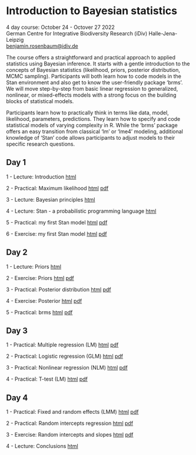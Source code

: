 # Introduction to Bayesian statistics

4 day course: October 24 - Octover 27 2022  
German Centre for Integrative Biodiversity Research (iDiv) Halle-Jena-Leipzig  
benjamin.rosenbaum@idiv.de  

The course offers a straightforward and practical approach to applied statistics using Bayesian inference. It starts with a gentle introduction to the concepts of Bayesian statistics (likelihood, priors, posterior distribution, MCMC sampling). Participants will both learn how to code models in the Stan environment and also get to know the user-friendly package ‘brms’. We will move step-by-step from basic linear regression to generalized, nonlinear, or mixed-effects models with a strong focus on the building blocks of statistical models.  

Participants learn how to practically think in terms like data, model, likelihood, parameters, predictions. They learn how to specify and code statistical models of varying complexity in R. While the ‘brms’ package offers an easy transition from classical ‘lm’ or ‘lme4’ modeling, additional knowledge of ‘Stan’ code allows participants to adjust models to their specific research questions.  

## Day 1 

1 - Lecture: Introduction [html](https://benjamin-rosenbaum.github.io/bayesian-intro/Day_1_1_Intro.html)

2 - Practical: Maximum likelihood [html](https://benjamin-rosenbaum.github.io/bayesian-intro/Day_1_2_practical_maximum_likelihood.html) [pdf](https://benjamin-rosenbaum.github.io/bayesian-intro/Day_1_2_practical_maximum_likelihood.pdf)

3 - Lecture: Bayesian principles [html](https://benjamin-rosenbaum.github.io/bayesian-intro/Day_1_3_Bayesian_principles.html)

4 - Lecture: Stan - a probabilistic programming language [html](https://benjamin-rosenbaum.github.io/bayesian-intro/Day_1_4_Stan.html)

5 - Practical: my first Stan model [html](https://benjamin-rosenbaum.github.io/bayesian-intro/Day_1_5_practical_first_Stan_model.html) [pdf](https://benjamin-rosenbaum.github.io/bayesian-intro/Day_1_5_practical_first_Stan_model.pdf)

6 - Exercise: my first Stan model [html](https://benjamin-rosenbaum.github.io/bayesian-intro/Day_1_6_exercises_first_Stan_model.html) [pdf](https://benjamin-rosenbaum.github.io/bayesian-intro/Day_1_6_exercises_first_Stan_model.pdf)

## Day 2 

1 - Lecture: Priors [html](https://benjamin-rosenbaum.github.io/bayesian-intro/Day_2_1_Priors.html)

2 - Exercise: Priors [html](https://benjamin-rosenbaum.github.io/bayesian-intro/Day_2_2_exercise_priors.html) [pdf](https://benjamin-rosenbaum.github.io/bayesian-intro/Day_2_2_exercise_priors.pdf)

3 - Practical: Posterior distribution [html](https://benjamin-rosenbaum.github.io/bayesian-intro/Day_2_3_practical_posterior.html) [pdf](https://benjamin-rosenbaum.github.io/bayesian-intro/Day_2_3_practical_posterior.pdf)

4 - Exercise: Posterior [html](https://benjamin-rosenbaum.github.io/bayesian-intro/Day_2_4_exercise_posterior.html) [pdf](https://benjamin-rosenbaum.github.io/bayesian-intro/Day_2_4_exercise_posterior.pdf)

5 - Practical: brms [html](https://benjamin-rosenbaum.github.io/bayesian-intro/Day_2_5_practical_brms.html) [pdf](https://benjamin-rosenbaum.github.io/bayesian-intro/Day_2_5_practical_brms.pdf)

## Day 3 

1 - Practical: Multiple regression (LM) [html](https://benjamin-rosenbaum.github.io/bayesian-intro/Day_3_1_practical_lm_multiple.html) [pdf](https://benjamin-rosenbaum.github.io/bayesian-intro/Day_3_1_practical_lm_multiple.pdf)

2 - Practical: Logistic regression (GLM) [html](https://benjamin-rosenbaum.github.io/bayesian-intro/Day_3_2_practical_logistic.html) [pdf](https://benjamin-rosenbaum.github.io/bayesian-intro/Day_3_2_practical_logistic.pdf)

3 - Practical: Nonlinear regression (NLM) [html](https://benjamin-rosenbaum.github.io/bayesian-intro/Day_3_3_practical_nonlinear.html) [pdf](https://benjamin-rosenbaum.github.io/bayesian-intro/Day_3_3_practical_nonlinear.pdf)

4 - Practical: T-test (LM) [html](https://benjamin-rosenbaum.github.io/bayesian-intro/Day_3_4_practical_t-test.html) [pdf](https://benjamin-rosenbaum.github.io/bayesian-intro/Day_3_4_practical_t-test.pdf)

## Day 4 

1 - Practical: Fixed and random effects (LMM) [html](https://benjamin-rosenbaum.github.io/bayesian-intro/Day_4_1_practical_fixed_and_random_effects.html) [pdf](https://benjamin-rosenbaum.github.io/bayesian-intro/Day_4_1_practical_fixed_and_random_effects.pdf)

2 - Practical: Random intercepts regression [html](https://benjamin-rosenbaum.github.io/bayesian-intro/Day_4_2_practical_random_intercepts_regression.html) [pdf](https://benjamin-rosenbaum.github.io/bayesian-intro/Day_4_2_practical_random_intercepts_regression.pdf)

3 - Exercise: Random intercepts and slopes [html](https://benjamin-rosenbaum.github.io/bayesian-intro/Day_4_3_exercise_random_slopes_regression.html) [pdf](https://benjamin-rosenbaum.github.io/bayesian-intro/Day_4_3_exercise_random_slopes_regression.pdf)

4 - Lecture: Conclusions [html](https://benjamin-rosenbaum.github.io/bayesian-intro/Day_4_4_Conclusions.html)

